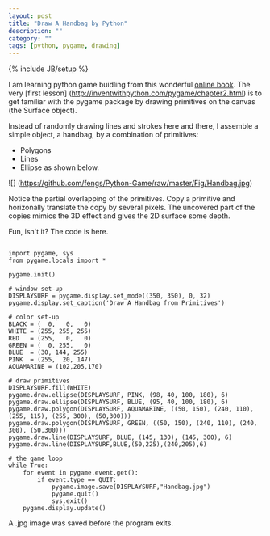 ```yaml
---
layout: post
title: "Draw A Handbag by Python"
description: ""
category: ""
tags: [python, pygame, drawing]
---
```

{% include JB/setup %}

I am learning python game buidling from this wonderful [online book](http://inventwithpython.com/pygame/index.html). The very [first lesson] (http://inventwithpython.com/pygame/chapter2.html) is to get familiar with the pygame package by drawing primitives on the canvas (the Surface object).

Instead of randomly drawing lines and strokes here and there, I assemble a simple object, a handbag, by a combination of primitives:
- Polygons
- Lines
- Ellipse
as shown below.

![] (https://github.com/fengs/Python-Game/raw/master/Fig/Handbag.jpg)

Notice the partial overlapping of the primitives. Copy a primitive and horizonally translate the copy by several pixels. The uncovered part of the copies mimics the 3D effect and gives the 2D surface some depth. 

Fun, isn't it? The code is here.

<pre><code>
import pygame, sys
from pygame.locals import *

pygame.init()

# window set-up
DISPLAYSURF = pygame.display.set_mode((350, 350), 0, 32)
pygame.display.set_caption('Draw A Handbag from Primitives')

# color set-up
BLACK = (  0,   0,   0)
WHITE = (255, 255, 255)
RED   = (255,   0,   0)
GREEN = (  0, 255,   0)
BLUE  = (30, 144, 255)
PINK  = (255,  20, 147)
AQUAMARINE = (102,205,170)

# draw primitives
DISPLAYSURF.fill(WHITE)
pygame.draw.ellipse(DISPLAYSURF, PINK, (98, 40, 100, 180), 6)
pygame.draw.ellipse(DISPLAYSURF, BLUE, (95, 40, 100, 180), 6)
pygame.draw.polygon(DISPLAYSURF, AQUAMARINE, ((50, 150), (240, 110),(255, 115), (255, 300), (50,300)))
pygame.draw.polygon(DISPLAYSURF, GREEN, ((50, 150), (240, 110), (240, 300), (50,300)))
pygame.draw.line(DISPLAYSURF, BLUE, (145, 130), (145, 300), 6)
pygame.draw.line(DISPLAYSURF,BLUE,(50,225),(240,205),6)

# the game loop
while True:
    for event in pygame.event.get():
        if event.type == QUIT:
            pygame.image.save(DISPLAYSURF,"Handbag.jpg")
            pygame.quit()
            sys.exit()
    pygame.display.update()
</code></pre>

A .jpg image was saved before the program exits.

